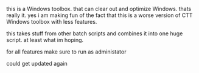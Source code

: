 this is a Windows toolbox. that can clear out and optimize Windows.
thats really it.
yes i am making fun of the fact that this is a worse version of CTT Windows toolbox with less features.

this takes stuff from other batch scripts and combines it into one huge script. at least what im hoping.

for all features make sure to run as administator

could get updated again
